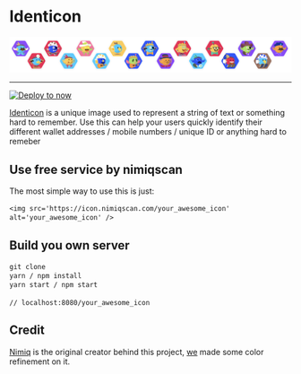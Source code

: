 # Identicon

<img src='./public/short.png' alt='demo' />

***

[![Deploy to now](https://deploy.now.sh/static/button.svg)](https://deploy.now.sh/?repo=https://github.com/LIU9293/identicon)

[Identicon](https://en.wikipedia.org/wiki/Identicon) is a unique image used to represent a string of text or something hard to remember. Use this can help your users quickly identify their different wallet addresses / mobile numbers / unique ID or anything hard to remeber

## Use free service by nimiqscan

The most simple way to use this is just:

```
<img src='https://icon.nimiqscan.com/your_awesome_icon' alt='your_awesome_icon' />
```

## Build you own server

```
git clone
yarn / npm install
yarn start / npm start

// localhost:8080/your_awesome_icon
```

## Credit

[Nimiq](https://nimiq.com) is the original creator behind this project, [we](https://nimiqscan.com) made some color refinement on it.